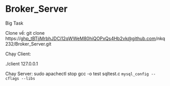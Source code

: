 # Broker_Server
Big Task


Clone về:
git clone https://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@github.com/nkq232/Broker_Server.git

Chạy Client:

./client 127.0.0.1

Chay Server:
sudo apachectl stop
gcc -o test sqltest.c `mysql_config --cflags --libs`

